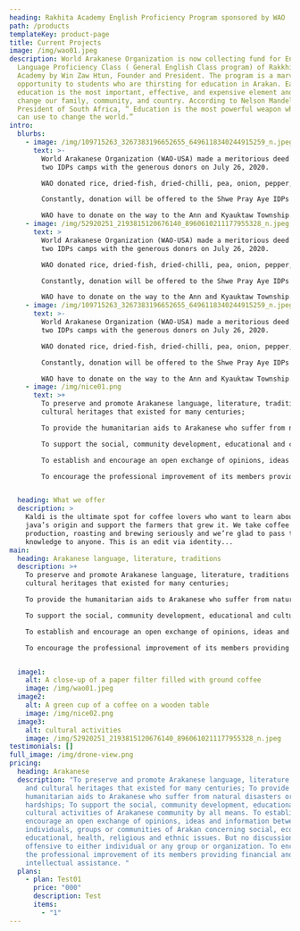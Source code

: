 ```yaml
---
heading: Rakhita Academy English Proficiency Program sponsored by WAO
path: /products
templateKey: product-page
title: Current Projects
image: /img/wao01.jpeg
description: World Arakanese Organization is now collecting fund for English
  Language Proficiency Class ( General English Class program) of RakkhitA
  Academy by Win Zaw Htun, Founder and President. The program is a marvellious
  opportunity to students who are thirsting for education in Arakan. Earning in
  education is the most important, effective, and expensive element and it can
  change our family, community, and country. According to Nelson Mandela, Former
  President of South Africa, “ Education is the most powerful weapon which you
  can use to change the world.”
intro:
  blurbs:
    - image: /img/109715263_3267383196652655_6496118340244915259_n.jpeg
      text: >-
        World Arakanese Organization (WAO-USA) made a meritorious deed to the
        two IDPs camps with the generous donors on July 26, 2020.

        WAO donated rice, dried-fish, dried-chilli, pea, onion, pepper, garlic and some cash at the IDPs camp of Shwe Pray Tha Monastery, Kyae Taw Village and at the Aung Chan Tha IDPs camp in Byine Phyu Village, Sittwey Township, Arakan.

        Constantly, donation will be offered to the Shwe Pray Aye IDPs camp, Byine Phyu Village led by Dr. Aye Chan, a patron of WAO, on July 28, 2020.

        WAO have to donate on the way to the Ann and Kyauktaw Township.
    - image: /img/52920251_2193815120676140_8960610211177955328_n.jpeg
      text: >
        World Arakanese Organization (WAO-USA) made a meritorious deed to the
        two IDPs camps with the generous donors on July 26, 2020.

        WAO donated rice, dried-fish, dried-chilli, pea, onion, pepper, garlic and some cash at the IDPs camp of Shwe Pray Tha Monastery, Kyae Taw Village and at the Aung Chan Tha IDPs camp in Byine Phyu Village, Sittwey Township, Arakan.

        Constantly, donation will be offered to the Shwe Pray Aye IDPs camp, Byine Phyu Village led by Dr. Aye Chan, a patron of WAO, on July 28, 2020.

        WAO have to donate on the way to the Ann and Kyauktaw Township.
    - image: /img/109715263_3267383196652655_6496118340244915259_n.jpeg
      text: >-
        World Arakanese Organization (WAO-USA) made a meritorious deed to the
        two IDPs camps with the generous donors on July 26, 2020.

        WAO donated rice, dried-fish, dried-chilli, pea, onion, pepper, garlic and some cash at the IDPs camp of Shwe Pray Tha Monastery, Kyae Taw Village and at the Aung Chan Tha IDPs camp in Byine Phyu Village, Sittwey Township, Arakan.

        Constantly, donation will be offered to the Shwe Pray Aye IDPs camp, Byine Phyu Village led by Dr. Aye Chan, a patron of WAO, on July 28, 2020.

        WAO have to donate on the way to the Ann and Kyauktaw Township.
    - image: /img/nice01.png
      text: >+
        To preserve and promote Arakanese language, literature, traditions and
        cultural heritages that existed for many centuries;

        To provide the humanitarian aids to Arakanese who suffer from natural disasters or economic hardships;

        To support the social, community development, educational and cultural activities of Arakanese community by all means.

        To establish and encourage an open exchange of opinions, ideas and information between individuals, groups or communities of Arakan concerning social, economic, educational, health, religious and ethnic issues. But no discussion shall be offensive to either individual or any group or organization.

        To encourage the professional improvement of its members providing financial and intellectual assistance. 


  heading: What we offer
  description: >
    Kaldi is the ultimate spot for coffee lovers who want to learn about their
    java’s origin and support the farmers that grew it. We take coffee
    production, roasting and brewing seriously and we’re glad to pass that
    knowledge to anyone. This is an edit via identity...
main:
  heading: Arakanese language, literature, traditions
  description: >+
    To preserve and promote Arakanese language, literature, traditions and
    cultural heritages that existed for many centuries;

    To provide the humanitarian aids to Arakanese who suffer from natural disasters or economic hardships;

    To support the social, community development, educational and cultural activities of Arakanese community by all means.

    To establish and encourage an open exchange of opinions, ideas and information between individuals, groups or communities of Arakan concerning social, economic, educational, health, religious and ethnic issues. But no discussion shall be offensive to either individual or any group or organization.

    To encourage the professional improvement of its members providing financial and intellectual assistance. 


  image1:
    alt: A close-up of a paper filter filled with ground coffee
    image: /img/wao01.jpeg
  image2:
    alt: A green cup of a coffee on a wooden table
    image: /img/nice02.png
  image3:
    alt: cultural activities
    image: /img/52920251_2193815120676140_8960610211177955328_n.jpeg
testimonials: []
full_image: /img/drone-view.png
pricing:
  heading: Arakanese
  description: "To preserve and promote Arakanese language, literature, traditions
    and cultural heritages that existed for many centuries; To provide the
    humanitarian aids to Arakanese who suffer from natural disasters or economic
    hardships; To support the social, community development, educational and
    cultural activities of Arakanese community by all means. To establish and
    encourage an open exchange of opinions, ideas and information between
    individuals, groups or communities of Arakan concerning social, economic,
    educational, health, religious and ethnic issues. But no discussion shall be
    offensive to either individual or any group or organization. To encourage
    the professional improvement of its members providing financial and
    intellectual assistance. "
  plans:
    - plan: Test01
      price: "000"
      description: Test
      items:
        - "1"
---
```

